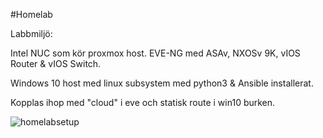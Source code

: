 #Homelab 

Labbmiljö:

Intel NUC som kör proxmox host. EVE-NG med ASAv, NXOSv 9K, vIOS Router & vIOS Switch.

Windows 10 host med linux subsystem med python3 & Ansible installerat.

Kopplas ihop med "cloud" i eve och statisk route i win10 burken.

![homelabsetup](https://user-images.githubusercontent.com/47056757/142050068-87ab9400-4827-4483-b5c8-6b4ca609bc06.PNG)
